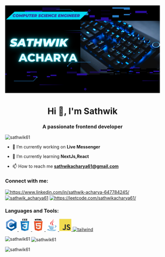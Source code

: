 ![logo](https://github.com/Sathwik61/Sathwik61/blob/main/banner.png)

<h1 align="center">Hi 👋, I'm Sathwik</h1>
<h3 align="center">A passionate frontend developer</h3>
<!-- <img align-"right" alt="Ccoding" width-"400" scr="[[https://giphy.com/gifs/dommespace-domme-space-programador-qgQUggAC3Pfv687qPC?utm_source=media-link&utm_medium=landing&utm_campaign=Media%20Links&utm_term=https://giphy.com/](https://github.com/Sathwik61/Sathwik61/blob/main/giphy.webp)](https://cdn.dribbble.com/users/1162077/screenshots/3848914/programmer.gif)"> -->

<p align="left"> <img src="https://komarev.com/ghpvc/?username=sathwik61&label=Profile%20views&color=0e75b6&style=flat" alt="sathwik61" /> </p>

- 🔭 I’m currently working on **Live Messenger**

- 🌱 I’m currently learning **NextJs,React**

- 📫 How to reach me **sathwikacharya61@gmail.com**

<h3 align="left">Connect with me:</h3>
<p align="left">
<a href="https://linkedin.com/in/https://www.linkedin.com/in/sathwik-acharya-647784245/" target="blank"><img align="center" src="https://raw.githubusercontent.com/rahuldkjain/github-profile-readme-generator/master/src/images/icons/Social/linked-in-alt.svg" alt="https://www.linkedin.com/in/sathwik-acharya-647784245/" height="30" width="40" /></a>
<a href="https://instagram.com/sathwik_acharya61" target="blank"><img align="center" src="https://raw.githubusercontent.com/rahuldkjain/github-profile-readme-generator/master/src/images/icons/Social/instagram.svg" alt="sathwik_acharya61" height="30" width="40" /></a>
<a href="https://www.leetcode.com/https://leetcode.com/sathwikacharya61/" target="blank"><img align="center" src="https://raw.githubusercontent.com/rahuldkjain/github-profile-readme-generator/master/src/images/icons/Social/leet-code.svg" alt="https://leetcode.com/sathwikacharya61/" height="30" width="40" /></a>
</p>

<h3 align="left">Languages and Tools:</h3>
<p align="left"> <a href="https://www.cprogramming.com/" target="_blank" rel="noreferrer"> <img src="https://raw.githubusercontent.com/devicons/devicon/master/icons/c/c-original.svg" alt="c" width="40" height="40"/> </a> <a href="https://www.w3schools.com/css/" target="_blank" rel="noreferrer"> <img src="https://raw.githubusercontent.com/devicons/devicon/master/icons/css3/css3-original-wordmark.svg" alt="css3" width="40" height="40"/> </a> <a href="https://www.w3.org/html/" target="_blank" rel="noreferrer"> <img src="https://raw.githubusercontent.com/devicons/devicon/master/icons/html5/html5-original-wordmark.svg" alt="html5" width="40" height="40"/> </a> <a href="https://www.java.com" target="_blank" rel="noreferrer"> <img src="https://raw.githubusercontent.com/devicons/devicon/master/icons/java/java-original.svg" alt="java" width="40" height="40"/> </a> <a href="https://developer.mozilla.org/en-US/docs/Web/JavaScript" target="_blank" rel="noreferrer"> <img src="https://raw.githubusercontent.com/devicons/devicon/master/icons/javascript/javascript-original.svg" alt="javascript" width="40" height="40"/> </a> <a href="https://tailwindcss.com/" target="_blank" rel="noreferrer"> <img src="https://www.vectorlogo.zone/logos/tailwindcss/tailwindcss-icon.svg" alt="tailwind" width="40" height="40"/> </a> </p>

<p><img align="left" src="https://github-readme-stats.vercel.app/api/top-langs?username=sathwik61&show_icons=true&locale=en&layout=compact" alt="sathwik61" /></p>

<p>&nbsp;<img align="center" src="https://github-readme-stats.vercel.app/api?username=sathwik61&show_icons=true&locale=en" alt="sathwik61" /></p>

<p><img align="center" src="https://github-readme-streak-stats.herokuapp.com/?user=sathwik61&" alt="sathwik61" /></p>
